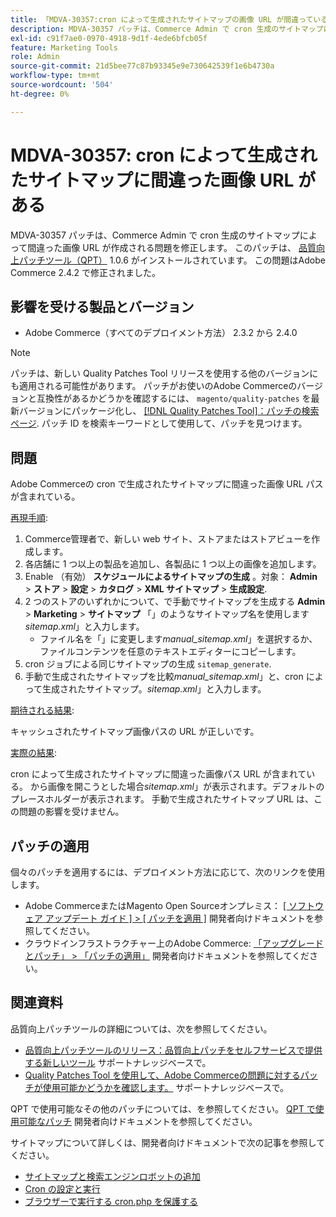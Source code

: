 ```yaml
---
title: 「MDVA-30357:cron によって生成されたサイトマップの画像 URL が間違っている」
description: MDVA-30357 パッチは、Commerce Admin で cron 生成のサイトマップによって間違った画像 URL が作成される問題を修正します。 このパッチは、[Quality Patches Tool （QPT） ] （/help/announcements/adobe-commerce-announcements/magento-quality-patches-released-new-tool-to-self-serve-quality-patches.md） 1.0.6 がインストールされている場合に利用できます。 この問題はAdobe Commerce 2.4.2 で修正されました。
exl-id: c91f7ae0-0970-4918-9d1f-4ede6bfcb05f
feature: Marketing Tools
role: Admin
source-git-commit: 21d5bee77c87b93345e9e730642539f1e6b4730a
workflow-type: tm+mt
source-wordcount: '504'
ht-degree: 0%

---
```


# MDVA-30357: cron によって生成されたサイトマップに間違った画像 URL がある

MDVA-30357 パッチは、Commerce Admin で cron 生成のサイトマップによって間違った画像 URL が作成される問題を修正します。 このパッチは、 [品質向上パッチツール（QPT）](/help/announcements/adobe-commerce-announcements/magento-quality-patches-released-new-tool-to-self-serve-quality-patches.md) 1.0.6 がインストールされています。 この問題はAdobe Commerce 2.4.2 で修正されました。

## 影響を受ける製品とバージョン

* Adobe Commerce（すべてのデプロイメント方法） 2.3.2 から 2.4.0

>[!NOTE]
>
>パッチは、新しい Quality Patches Tool リリースを使用する他のバージョンにも適用される可能性があります。 パッチがお使いのAdobe Commerceのバージョンと互換性があるかどうかを確認するには、 `magento/quality-patches` を最新バージョンにパッケージ化し、 [[!DNL Quality Patches Tool]：パッチの検索ページ](https://devdocs.magento.com/quality-patches/tool.html#patch-grid). パッチ ID を検索キーワードとして使用して、パッチを見つけます。

## 問題

Adobe Commerceの cron で生成されたサイトマップに間違った画像 URL パスが含まれている。

<u>再現手順</u>:

1. Commerce管理者で、新しい web サイト、ストアまたはストアビューを作成します。
1. 各店舗に 1 つ以上の製品を追加し、各製品に 1 つ以上の画像を追加します。
1. Enable （有効） **スケジュールによるサイトマップの生成** 。対象： **Admin** > **ストア** > **設定** > **カタログ** > **XML サイトマップ** > **生成設定**.
1. 2 つのストアのいずれかについて、で手動でサイトマップを生成する **Admin** > **Marketing** > **サイトマップ** 「」のようなサイトマップ名を使用します&#x200B;*sitemap.xml*」と入力します。
   * ファイル名を「」に変更します&#x200B;*manual\_sitemap.xml*」を選択するか、ファイルコンテンツを任意のテキストエディターにコピーします。
1. cron ジョブによる同じサイトマップの生成 `sitemap_generate`.
1. 手動で生成されたサイトマップを比較&#x200B;*manual\_sitemap.xml*」と、cron によって生成されたサイトマップ。*sitemap.xml*」と入力します。

<u>期待される結果</u>:

キャッシュされたサイトマップ画像パスの URL が正しいです。

<u>実際の結果</u>:

cron によって生成されたサイトマップに間違った画像パス URL が含まれている。 から画像を開こうとした場合&#x200B;*sitemap.xml*」が表示されます。デフォルトのプレースホルダーが表示されます。 手動で生成されたサイトマップ URL は、この問題の影響を受けません。

## パッチの適用

個々のパッチを適用するには、デプロイメント方法に応じて、次のリンクを使用します。

* Adobe CommerceまたはMagento Open Sourceオンプレミス： [[ ソフトウェア アップデート ガイド ] > [ パッチを適用 ]](https://devdocs.magento.com/guides/v2.4/comp-mgr/patching/mqp.html) 開発者向けドキュメントを参照してください。
* クラウドインフラストラクチャー上のAdobe Commerce: [「アップグレードとパッチ」 > 「パッチの適用」](https://devdocs.magento.com/cloud/project/project-patch.html) 開発者向けドキュメントを参照してください。

## 関連資料

品質向上パッチツールの詳細については、次を参照してください。

* [品質向上パッチツールのリリース：品質向上パッチをセルフサービスで提供する新しいツール](/help/announcements/adobe-commerce-announcements/magento-quality-patches-released-new-tool-to-self-serve-quality-patches.md) サポートナレッジベースで。
* [Quality Patches Tool を使用して、Adobe Commerceの問題に対するパッチが使用可能かどうかを確認します。](/help/support-tools/patches-available-in-qpt-tool/check-patch-for-magento-issue-with-magento-quality-patches.md) サポートナレッジベースで。

QPT で使用可能なその他のパッチについては、を参照してください。 [QPT で使用可能なパッチ](https://devdocs.magento.com/quality-patches/tool.html#patch-grid) 開発者向けドキュメントを参照してください。

サイトマップについて詳しくは、開発者向けドキュメントで次の記事を参照してください。

* [サイトマップと検索エンジンロボットの追加](https://devdocs.magento.com/cloud/trouble/robots-sitemap.html)
* [Cron の設定と実行](https://devdocs.magento.com/guides/v2.4/config-guide/cli/config-cli-subcommands-cron.html)
* [ブラウザーで実行する cron.php を保護する](https://devdocs.magento.com/guides/v2.4/config-guide/secy/secy-cron.html)
